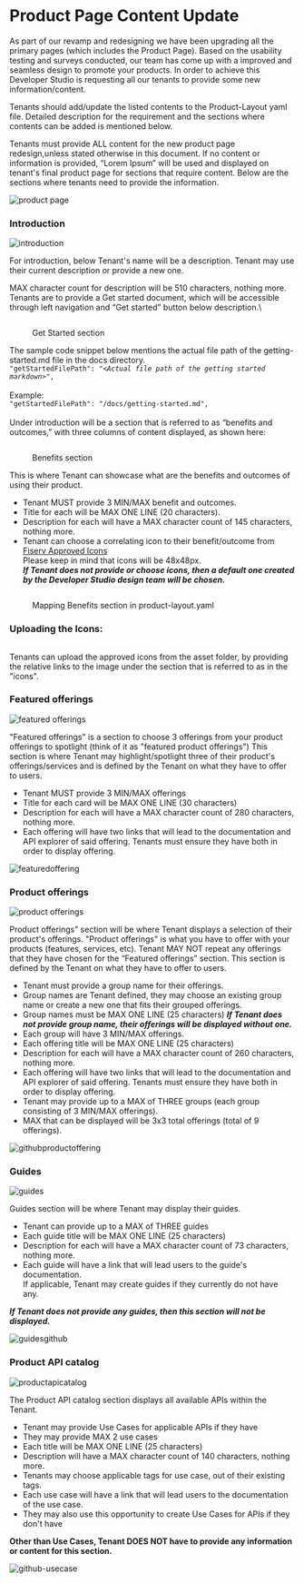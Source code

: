 # Product Page Content Update

As part of our revamp and redesigning we have been upgrading all the primary pages (which includes the Product Page). Based on the usability testing and surveys conducted, our team has come up with a improved and seamless design to promote your products. In order to achieve this Developer Studio is requesting all our tenants to provide some new information/content.

Tenants should add/update the listed contents to the Product-Layout yaml file. Detailed description for the requirement and the sections where contents can be added is mentioned below.

Tenants must provide ALL content for the new product page redesign,unless stated otherwise in this document. If no content or information is provided, “Lorem Ipsum” will be used and displayed on tenant's final product page for sections that require content. Below are the sections where tenants need to provide the information.

![product page](assets/images/productpage.png)

### Introduction

![introduction](assets/images/introduction.png)

For introduction, below Tenant's name will be a description. Tenant may use their current description or provide a new one.

MAX character count for description will be 510 characters, nothing more. Tenants are to provide a Get started document, which will be accessible through left navigation and “Get started” button below description.\


<figure><img src=".gitbook/assets/image (3).png" alt=""><figcaption><p>Get Started section</p></figcaption></figure>

The sample code snippet below mentions the actual file path of the getting-started.md file in the docs directory.\
`"getStartedFilePath": "<`_`Actual file path of the getting started markdown`_`>",`\
\
Example:\
`"getStartedFilePath": "/docs/getting-started.md",`\
\
Under introduction will be a section that is referred to as “benefits and outcomes,” with three columns of content displayed, as shown here:



<figure><img src=".gitbook/assets/image (5).png" alt=""><figcaption><p>Benefits section</p></figcaption></figure>

This is where Tenant can showcase what are the benefits and outcomes of using their product.

* Tenant MUST provide 3 MIN/MAX benefit and outcomes.
* Title for each will be MAX ONE LINE (20 characters).
* Description for each will have a MAX character count of 145 characters, nothing more.
* Tenant can choose a correlating icon to their benefit/outcome from [Fiserv Approved Icons](https://fiservcorp-my.sharepoint.com/:p:/r/personal/alvin\_cho\_fiserv\_com/\_layouts/15/Doc.aspx?sourcedoc=%7BCEBDE9B3-8DDA-4E91-8915-1C8BD26BCB3A%7D\&file=Fiserv%20Icon%20Gallery.pttx.pptx\&action=edit\&mobileredirect=true)\
  Please keep in mind that icons will be 48x48px.\
  _**If Tenant does not provide or choose icons, then a default one created by the Developer Studio design team will be chosen.**_

<figure><img src=".gitbook/assets/image (4).png" alt=""><figcaption><p>Mapping Benefits section in product-layout.yaml</p></figcaption></figure>

### Uploading the Icons:

<figure><img src=".gitbook/assets/image (6).png" alt=""><figcaption></figcaption></figure>

Tenants can upload the approved icons from the asset folder, by providing the relative links to the image under the section that is referred to as in the "icons".

### Featured offerings

![featured offerings](assets/images/featureoffering.png)

"Featured offerings" is a section to choose 3 offerings from your product offerings to spotlight (think of it as "featured product offerings") This section is where Tenant may highlight/spotlight three of their product's offerings/services and is defined by the Tenant on what they have to offer to users.

* Tenant MUST provide 3 MIN/MAX offerings
* Title for each card will be MAX ONE LINE (30 characters)
* Description for each will have a MAX character count of 280 characters, nothing more.
* Each offering will have two links that will lead to the documentation and API explorer of said offering. Tenants must ensure they have both in order to display offering.

![featuredoffering](assets/images/featuredoffering.png)

### Product offerings

![product offerings](assets/images/productofferings.png)

Product offerings” section will be where Tenant displays a selection of their product's offerings. "Product offerings" is what you have to offer with your products (features, services, etc). Tenant MAY NOT repeat any offerings that they have chosen for the “Featured offerings” section. This section is defined by the Tenant on what they have to offer to users.

* Tenant must provide a group name for their offerings.
* Group names are Tenant defined, they may choose an existing group name or create a new one that fits their grouped offerings.
* Group names must be MAX ONE LINE (25 characters) _**If Tenant does not provide group name, their offerings will be displayed without one.**_
* Each group will have 3 MIN/MAX offerings.
* Each offering title will be MAX ONE LINE (25 characters)
* Description for each will have a MAX character count of 260 characters, nothing more.
* Each offering will have two links that will lead to the documentation and API explorer of said offering. Tenants must ensure they have both in order to display offering.
* Tenant may provide up to a MAX of THREE groups (each group consisting of 3 MIN/MAX offerings).
* MAX that can be displayed will be 3x3 total offerings (total of 9 offerings).

![githubproductoffering](assets/images/githubproductoffering.png)

### Guides

![guides](assets/images/guides.png)

Guides section will be where Tenant may display their guides.

* Tenant can provide up to a MAX of THREE guides
* Each guide title will be MAX ONE LINE (25 characters)
* Description for each will have a MAX character count of 73 characters, nothing more.
* Each guide will have a link that will lead users to the guide's documentation.\
  If applicable, Tenant may create guides if they currently do not have any.

_**If Tenant does not provide any guides, then this section will not be displayed.**_

![guidesgithub](assets/images/guidesgithub.png)

### Product API catalog

![productapicatalog](assets/images/productapicatlog.png)

The Product API catalog section displays all available APIs within the Tenant.

* Tenant may provide Use Cases for applicable APIs if they have
* They may provide MAX 2 use cases
* Each title will be MAX ONE LINE (25 characters)
* Description will have a MAX character count of 140 characters, nothing more.
* Tenants may choose applicable tags for use case, out of their existing tags.
* Each use case will have a link that will lead users to the documentation of the use case.
* They may also use this opportunity to create Use Cases for APIs if they don't have

**Other than Use Cases, Tenant DOES NOT have to provide any information or content for this section.**

![github-usecase](assets/images/gtihub-usecase.png)
